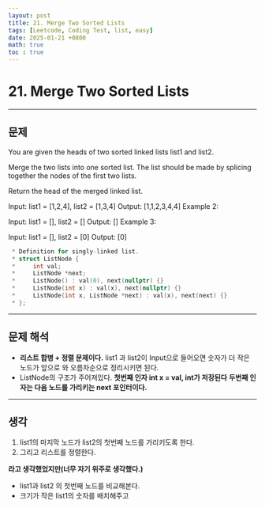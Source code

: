 ```yaml
---
layout: post
title: 21. Merge Two Sorted Lists
tags: [Leetcode, Coding Test, list, easy]
date: 2025-01-21 +0800
math: true
toc : true
---
```



# 21. Merge Two Sorted Lists


****


## 문제

You are given the heads of two sorted linked lists list1 and list2.

Merge the two lists into one sorted list. The list should be made by splicing together the nodes of the first two lists.

Return the head of the merged linked list.

Input: list1 = [1,2,4], list2 = [1,3,4]
Output: [1,1,2,3,4,4]
Example 2:

Input: list1 = [], list2 = []
Output: []
Example 3:

Input: list1 = [], list2 = [0]
Output: [0]


```cpp
 * Definition for singly-linked list.
 * struct ListNode {
 *     int val;
 *     ListNode *next;
 *     ListNode() : val(0), next(nullptr) {}
 *     ListNode(int x) : val(x), next(nullptr) {}
 *     ListNode(int x, ListNode *next) : val(x), next(next) {}
 * };
```

****

## 문제 해석
- **리스트 합병 + 정렬 문제이다.** list1 과 list2이 Input으로 들어오면 숫자가 더 작은 노드가 앞으로 와 오름차순으로 정리시키면 된다.
- ListNode의 구조가 주어져있다. **첫번째 인자 int x = val, int가 저장된다** **두번째 인자는 다음 노드를 가리키는 next 포인터이다.**


****


## 생각
1. list1의 마지막 노드가 list2의 첫번째 노드를 가리키도록 한다.
2. 그리고 리스트를 정렬한다.

**라고 생각했었지만(너무 자기 위주로 생각했다.)**
- list1과 list2 의 첫번째 노드를 비교해본다.
- 크기가 작은 list1의 숫자를 배치해주고 